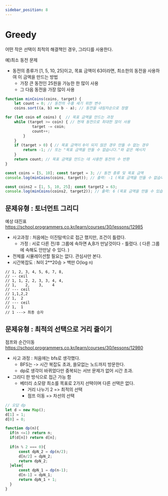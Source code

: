 ```yaml
---
sidebar_position: 8
---
```


# Greedy

어떤 작은 선택이 최적의 해결책인 경우, 그리디를 사용한다.

예)최소 동전 문제
- 동전의 종류가 [1, 5, 10, 25]이고, 목표 금액이 63이라면, 최소한의 동전을 사용하여 이 금액을 만드는 방법  
  - 가장 큰 동전인 25원을 가능한 한 많이 사용
  - 그 다음 동전을 가장 많이 사용

```js
function minCoins(coins, target) {
    let count = 0; // 동전의 수를 세기 위한 변수
    coins.sort((a, b) => b - a); // 동전을 내림차순으로 정렬

for (let coin of coins) {  // 목표 금액을 만드는 과정
    while (target >= coin) { // 현재 동전으로 최대한 많이 사용
            target -= coin;
            count++;
        }
    }
    if (target > 0) { // 목표 금액이 0이 되지 않은 경우 만들 수 없는 경우
        return -1; // 또는 "목표 금액을 만들 수 없습니다."와 같은 메시지
    }
    return count; // 목표 금액을 만드는 데 사용한 동전의 수 반환
}

const coins = [5, 10]; const target = 3; // 동전 종류 및 목표 금액
console.log(minCoins(coins, target)); // 출력: -1 (목표 금액을 만들 수 없습니다.)

const coins2 = [1, 5, 10, 25]; const target2 = 63;
console.log(minCoins(coins2, target2)); // 출력: 6 (목표 금액을 만들 수 있습니다.)

```


## 문제유형 : 토너먼트 그리디

예상 대진표 https://school.programmers.co.kr/learn/courses/30/lessons/12985
- 사고과정 : 처음에는 이진탐색으로 접근 했지만, 조건이 틀렸다.
  - 가정 : 서로 다른 전/후 그룹에 속하면 A,B가 만날것이다 - 틀렸다. ( 다른 그룹에 속해도 안만날 수 있다. )  
- 전체를 시뮬레이션할 필요는 없다. 관심사만 본다.  
- 시간복잡도 : N이 2**20승 > 백만 O(log n)

```
// 1, 2, 3, 4, 5, 6, 7, 8,
// -- ceil
// 1, 1, 2, 2, 3, 3, 4, 4,
// 1,    2,    3,    4
// --- ceil
// 1,1,2,2
// 1,  2
// --- ceil
// 1,  1
// 1 ---> 최종 승자
```

## 문제유형 : 최적의 선택으로 거리 줄이기

점프와 순간이동 https://school.programmers.co.kr/learn/courses/30/lessons/12980  
- 사고 과정 : 처음에는 bfs로 생각했다. 
  - BFS는 -> 시간 복잡도 초과, 쓸모없는 노드까지 방문한다. 
  - dp로 생각이 바뀌었다만 중복되는 서브 문제가 없어 시간 초과.
- 그리디 한 방식으로 접근 가능 함
  - 베터리 소모량 최소를 목표로 2가지 선택이며 다른 선택은 없다.
    - 거리 나누기 2 => 최적의 선택 
    - 점프 이동 => 차선의 선택  

```js
// 오답 dp
let d = new Map();
d[1] = 1;
d[0] = 0;

function dp(n){
  if(n <=1) return n;
  if(d[n]) return d[n];
 
  if(n % 2 === 0){
      const dpN_2 = dp(n/2);
      d[n/2] = dpN_2;
      return dpN_2;
  }else{
      const dpN_1 = dp(n-1);
      d[n-1] = dpN_1;
      return dpN_1 + 1;
  }
}
```
